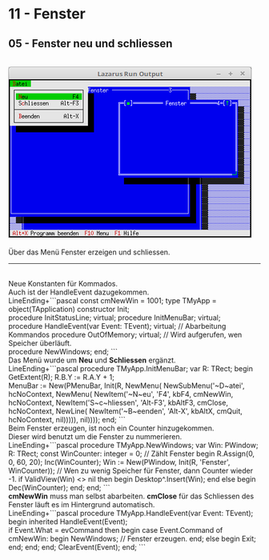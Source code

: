 # 11 - Fenster
## 05 - Fenster neu und schliessen
<br>
<img src="image.png" alt="Selfhtml"><br><br>
Über das Menü Fenster erzeigen und schliessen.<br>
<hr><br>
Neue Konstanten für Kommados.<br>
Auch ist der HandleEvent dazugekommen.<br>
LineEnding+```pascal
const
  cmNewWin = 1001;
type
  TMyApp = object(TApplication)
    constructor Init;
<br>
    procedure InitStatusLine; virtual;
    procedure InitMenuBar; virtual;
<br>
    procedure HandleEvent(var Event: TEvent); virtual; // Abarbeitung Kommandos
    procedure OutOfMemory; virtual;                    // Wird aufgerufen, wen Speicher überläuft.
<br>
    procedure NewWindows;
  end;
```
<br>
Das Menü wurde um <b>Neu</b> und <b>Schliessen</b> ergänzt.<br>
LineEnding+```pascal
  procedure TMyApp.InitMenuBar;
  var
    R: TRect;
  begin
    GetExtent(R);
    R.B.Y := R.A.Y + 1;
<br>
    MenuBar := New(PMenuBar, Init(R, NewMenu(
      NewSubMenu('~D~atei', hcNoContext, NewMenu(
      NewItem('~N~eu', 'F4', kbF4, cmNewWin, hcNoContext,
      NewItem('S~c~hliessen', 'Alt-F3', kbAltF3, cmClose, hcNoContext,
      NewLine(
      NewItem('~B~eenden', 'Alt-X', kbAltX, cmQuit, hcNoContext, nil))))), nil))));
  end;
```
<br>
Beim Fenster erzeugen, ist noch ein Counter hinzugekommen.<br>
Dieser wird benutzt um die Fenster zu nummerieren.<br>
LineEnding+```pascal
  procedure TMyApp.NewWindows;
  var
    Win: PWindow;
    R: TRect;
  const
    WinCounter: integer = 0;      // Zählt Fenster
  begin
    R.Assign(0, 0, 60, 20);
    Inc(WinCounter);
    Win := New(PWindow, Init(R, 'Fenster', WinCounter));
    // Wen zu wenig Speicher für Fenster, dann Counter wieder -1.
    if ValidView(Win) <> nil then begin
      Desktop^.Insert(Win);
    end else begin
      Dec(WinCounter);
    end;
  end;
```
<br>
<b>cmNewWin</b> muss man selbst abarbeiten. <b>cmClose</b> für das Schliessen des Fenster läuft es im Hintergrund automatisch.<br>
LineEnding+```pascal
  procedure TMyApp.HandleEvent(var Event: TEvent);
  begin
    inherited HandleEvent(Event);
<br>
    if Event.What = evCommand then begin
      case Event.Command of
        cmNewWin: begin
          NewWindows;    // Fenster erzeugen.
        end;
        else begin
          Exit;
        end;
      end;
    end;
    ClearEvent(Event);
  end;
```
<br>

